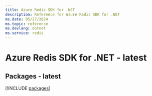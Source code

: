```yaml
---
title: Azure Redis SDK for .NET
description: Reference for Azure Redis SDK for .NET
ms.date: 05/27/2024
ms.topic: reference
ms.devlang: dotnet
ms.service: redis
---
```

# Azure Redis SDK for .NET - latest
## Packages - latest
[!INCLUDE [packages](redis-index.md)]